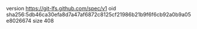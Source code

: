 version https://git-lfs.github.com/spec/v1
oid sha256:5db46ca30efa8d7a47af6872c8125cf21986b21b9f6f6cb92a0b9a05e8026674
size 408
